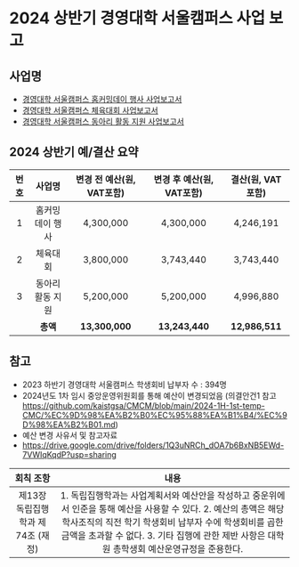 2024 상반기 경영대학 서울캠퍼스 사업 보고
===

## 사업명
- [경영대학 서울캠퍼스 홈커밍데이 행사 사업보고서](경영대학_홈커밍데이_결산.md) 
- [경영대학 서울캠퍼스 체육대회 사업보고서](경영대학_체육대회_결산.md)
- [경영대학 서울캠퍼스 동아리 활동 지원 사업보고서](경영대학_동아리활동_결산.md)


## 2024 상반기 예/결산 요약

| 번호  | 사업명 | 변경 전 예산(원, VAT포함) | 변경 후 예산(원, VAT포함) | 결산(원, VAT포함) |
|:--------:|:---------:|:---------:|:---------:|:---------:|
|1| 홈커밍데이 행사  |	4,300,000 | 4,300,000 | 4,246,191 |
|2|	체육대회  |	3,800,000| 3,743,440 | 3,743,440 |
|3|	동아리 활동 지원 |	5,200,000 | 5,200,000 | 4,996,880 |
|   |  **총액**| **13,300,000**| **13,243,440**| **12,986,511** | 

## 참고
- 2023 하반기 경영대학 서울캠퍼스 학생회비 납부자 수 : 394명
- 2024년도 1차 임시 중앙운영위원회를 통해 예산이 변경되었음 (의결안건1 참고 https://github.com/kaistgsa/CMCM/blob/main/2024-1H-1st-temp-CMC/%EC%9D%98%EA%B2%B0%EC%95%88%EA%B1%B4/%EC%9D%98%EA%B2%B01.md)
- 예산 변경 사유서 및 참고자료
- https://drive.google.com/drive/folders/1Q3uNRCh_dOA7b6BxNB5EWd-7VWIqKqdP?usp=sharing

|  회칙 조항  |  내용 |
|:---:|:---:|
| 제13장 독립집행학과 제74조 (재정) | 1. 독립집행학과는 사업계획서와 예산안을 작성하고 중운위에서 인준을 통해 예산을 사용할 수 있다. 2. 예산의 총액은 해당 학사조직의 직전 학기 학생회비 납부자 수에 학생회비를 곱한 금액을 초과할 수 없다. 3. 기타 집행에 관한 제반 사항은 대학원 총학생회 예산운영규정을 준용한다. |
